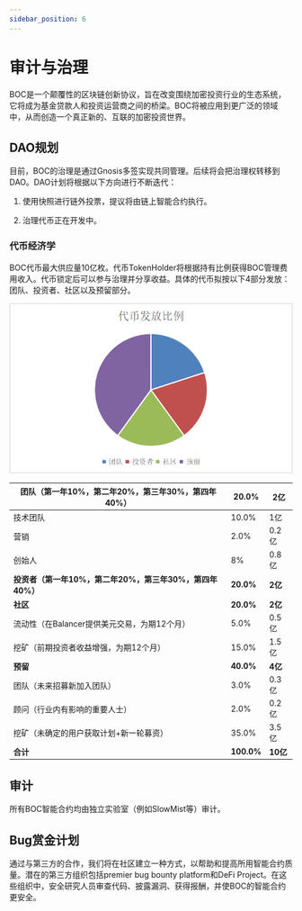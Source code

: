 ```yaml
---
sidebar_position: 6
---
```


# 审计与治理

BOC是一个颠覆性的区块链创新协议，旨在改变围绕加密投资行业的生态系统，它将成为基金贷款人和投资运营商之间的桥梁。BOC将被应用到更广泛的领域中，从而创造一个真正新的、互联的加密投资世界。

## DAO规划

目前，BOC的治理是通过Gnosis多签实现共同管理。后续将会把治理权转移到DAO。DAO计划将根据以下方向进行不断迭代：

1. 使用快照进行链外投票，提议将由链上智能合约执行。

2. 治理代币正在开发中。

### 代币经济学

BOC代币最大供应量10亿枚。代币TokenHolder将根据持有比例获得BOC管理费用收入。代币锁定后可以参与治理并分享收益。具体的代币拟按以下4部分发放：团队、投资者、社区以及预留部分。

![launchapp](/images/tokenRatio.png)

| **团队（第一年10%，第二年20%，第三年30%，第四年40%）**   | 20.0%      | 2亿      |
| -------------------------------------------------------- | ---------- | -------- |
| 技术团队                                                 | 10.0%      | 1亿      |
| 营销                                                     | 2.0%       | 0.2亿    |
| 创始人                                                   | 8%         | 0.8亿    |
| **投资者（第一年10%，第二年20%，第三年30%，第四年40%）** | **20.0%**  | **2亿**  |
| **社区**                                                 | **20.0%**  | **2亿**  |
| 流动性（在Balancer提供美元交易，为期12个月）             | 5.0%       | 0.5亿    |
| 挖矿（前期投资者收益增强，为期12个月）                   | 15.0%      | 1.5亿    |
| **预留**                                                 | **40.0%**  | **4亿**  |
| 团队（未来招募新加入团队）                               | 3.0%       | 0.3亿    |
| 顾问（行业内有影响的重要人士）                           | 2.0%       | 0.2亿    |
| 挖矿（未确定的用户获取计划+新一轮募资）                  | 35.0%      | 3.5亿    |
| **合计**                                                 | **100.0%** | **10亿** |

## 审计

所有BOC智能合约均由独立实验室（例如SlowMist等）审计。

## Bug赏金计划

通过与第三方的合作，我们将在社区建立一种方式，以帮助和提高所用智能合约质量。潜在的第三方组织包括premier bug bounty platform和DeFi Project。在这些组织中，安全研究人员审查代码、披露漏洞、获得报酬，并使BOC的智能合约更安全。
